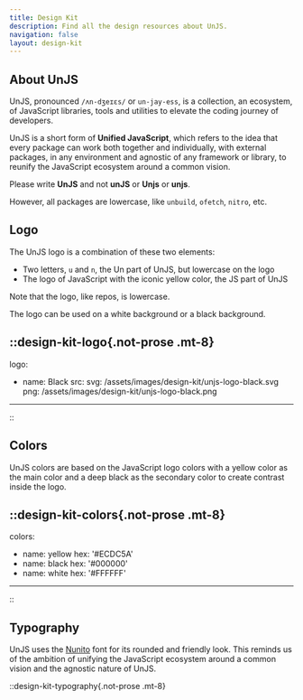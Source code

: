 ```yaml
---
title: Design Kit
description: Find all the design resources about UnJS.
navigation: false
layout: design-kit
---
```


## About UnJS

UnJS, pronounced `/ʌn-dʒeɪɛs/` or `un-jay-ess`, is a collection, an ecosystem, of JavaScript libraries, tools and utilities to elevate the coding journey of developers.

UnJS is a short form of **Unified JavaScript**, which refers to the idea that every package can work both together and individually, with external packages, in any environment and agnostic of any framework or library, to reunify the JavaScript ecosystem around a common vision.

<!-- @case-police-ignore UnJS unJS -->
Please write **UnJS** and not **unJS** or **Unjs** or **unjs**.

However, all packages are lowercase, like `unbuild`, `ofetch`, `nitro`, etc.

## Logo

The UnJS logo is a combination of these two elements:

- Two letters, `u` and `n`, the Un part of UnJS, but lowercase on the logo
- The logo of JavaScript with the iconic yellow color, the JS part of UnJS

Note that the logo, like repos, is lowercase.

The logo can be used on a white background or a black background.

::design-kit-logo{.not-prose .mt-8}
---
logo:
  - name: Black
    src:
      svg: /assets/images/design-kit/unjs-logo-black.svg
      png: /assets/images/design-kit/unjs-logo-black.png
---
::

## Colors

UnJS colors are based on the JavaScript logo colors with a yellow color as the main color and a deep black as the secondary color to create contrast inside the logo.

::design-kit-colors{.not-prose .mt-8}
---
colors:
  - name: yellow
    hex: '#ECDC5A'
  - name: black
    hex: '#000000'
  - name: white
    hex: '#FFFFFF'
---
::

## Typography

UnJS uses the [Nunito](https://fonts.google.com/specimen/Nunito) font for its rounded and friendly look. This reminds us of the ambition of unifying the JavaScript ecosystem around a common vision and the agnostic nature of UnJS.

::design-kit-typography{.not-prose .mt-8}
